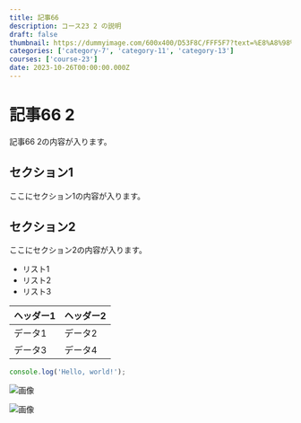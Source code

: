 ```yaml
---
title: 記事66
description: コース23 2 の説明
draft: false
thumbnail: https://dummyimage.com/600x400/D53F8C/FFF5F7?text=%E8%A8%98%E4%BA%8B66
categories: ['category-7', 'category-11', 'category-13']
courses: ['course-23']
date: 2023-10-26T00:00:00.000Z
---
```


# 記事66 2

記事66 2の内容が入ります。

## セクション1
ここにセクション1の内容が入ります。

## セクション2
ここにセクション2の内容が入ります。

- リスト1
- リスト2
- リスト3

| ヘッダー1 | ヘッダー2 |
| --------- | --------- |
| データ1   | データ2   |
| データ3   | データ4   |

```javascript
console.log('Hello, world!');
```


![画像](https://dummyimage.com/320x180/2D3748/F5F7FA?text=%E8%A8%98%E4%BA%8B66+2)

![画像](https://dummyimage.com/640x360/1A202C/EDF2F7?text=%E8%A8%98%E4%BA%8B66+2)